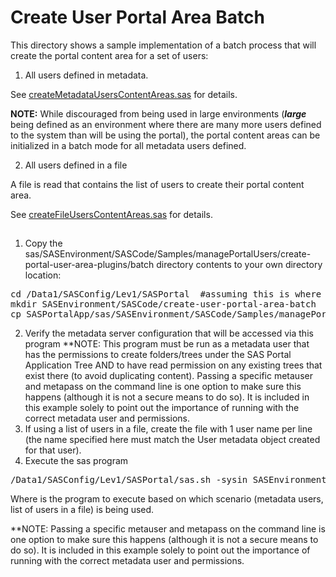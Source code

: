 #  Create User Portal Area Batch

This directory shows a sample implementation of a batch process that will create the portal content area for a set of users:

1. All users defined in metadata.

See [createMetadataUsersContentAreas.sas](createMetadataUsersContentAreas.sas) for details.

**NOTE:** While discouraged from being used in large environments (***large*** being defined as an environment where there are many more users defined to the system than will be using the portal), the portal content areas can be initialized in a batch mode for all metadata users defined.

2. All users defined in a file

A file is read that contains the list of users to create their portal content area.

See [createFileUsersContentAreas.sas](createFileUsersContentAreas.sas) for details.

##

1. Copy the sas/SASEnvironment/SASCode/Samples/managePortalUsers/create-portal-user-area-plugins/batch directory contents to your own directory location:
<pre>
cd /Data1/SASConfig/Lev1/SASPortal  #assuming this is where this repo directory is linked.
mkdir SASEnvironment/SASCode/create-user-portal-area-batch
cp SASPortalApp/sas/SASEnvironment/SASCode/Samples/managePortalUsers/create-portal-user-area-batch/* SASEnvironment/SASCode/create-user-portal-area-batch
</pre>
2. Verify the metadata server configuration that will be accessed via this program
**NOTE: This program must be run as a metadata user that has the permissions to create folders/trees under the SAS Portal Application Tree AND to have read permission on any existing trees that exist there (to avoid duplicating content).   Passing a specific metauser and metapass on the command line is one option to make sure this happens (although it is not a secure means to do so).  It is included in this example solely to point out the importance of running with the correct metadata user and permissions.
3. If using a list of users in a file, create the file with 1 user name per line (the name specified here must match the User metadata object created for that user).
4. Execute the sas program
<pre>
/Data1/SASConfig/Lev1/SASPortal/sas.sh -sysin SASEnvironment/SASCode/create-user-portal-area-batch/<sas program>-log $HOME/batch-registration.log -initstmt "options metauser='portal admin' metapass='portal admin password';"
</pre>
Where <sas program> is the program to execute based on which scenario (metadata users, list of users in a file) is being used.

**NOTE: Passing a specific metauser and metapass on the command line is one option to make sure this happens (although it is not a secure means to do so).  It is included in this example solely to point out the importance of running with the correct metadata user and permissions.

 
